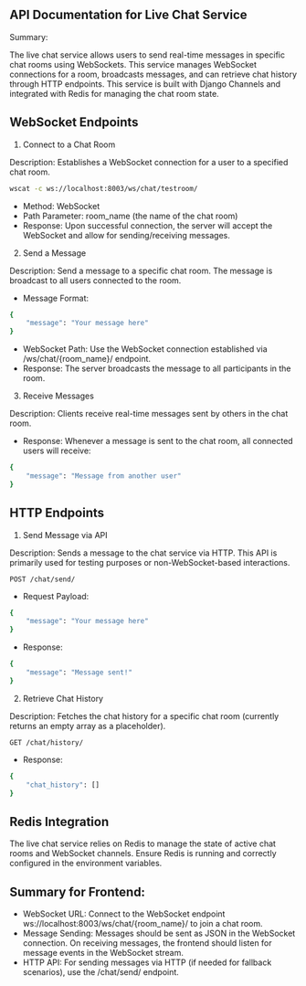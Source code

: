 ## API Documentation for Live Chat Service

Summary:

The live chat service allows users to send real-time messages in specific chat rooms using WebSockets. This service manages WebSocket connections for a room, broadcasts messages, and can retrieve chat history through HTTP endpoints. This service is built with Django Channels and integrated with Redis for managing the chat room state.

## WebSocket Endpoints

1. Connect to a Chat Room

Description: Establishes a WebSocket connection for a user to a specified chat room.

```bash
wscat -c ws://localhost:8003/ws/chat/testroom/
```

- Method: WebSocket
- Path Parameter: room_name (the name of the chat room)
- Response: Upon successful connection, the server will accept the WebSocket and allow for sending/receiving messages.

2. Send a Message

Description: Send a message to a specific chat room. The message is broadcast to all users connected to the room.

- Message Format:

```bash
{
	"message": "Your message here"
}
```

- WebSocket Path: Use the WebSocket connection established via /ws/chat/{room_name}/ endpoint.
- Response: The server broadcasts the message to all participants in the room.

3. Receive Messages

Description: Clients receive real-time messages sent by others in the chat room.

- Response: Whenever a message is sent to the chat room, all connected users will receive:

```bash
{
	"message": "Message from another user"
}
```

## HTTP Endpoints
1. Send Message via API

Description: Sends a message to the chat service via HTTP. This API is primarily used for testing purposes or non-WebSocket-based interactions.

```plaintext
POST /chat/send/
```

- Request Payload:

```bash
{
	"message": "Your message here"
}
```

- Response:

```bash
{
	"message": "Message sent!"
}
```

2. Retrieve Chat History

Description: Fetches the chat history for a specific chat room (currently returns an empty array as a placeholder).

```plaintext
GET /chat/history/
```

- Response:

```bash
{
	"chat_history": []
}
```

## Redis Integration

The live chat service relies on Redis to manage the state of active chat rooms and WebSocket channels. Ensure Redis is running and correctly configured in the environment variables.

## Summary for Frontend:

- WebSocket URL: Connect to the WebSocket endpoint ws://localhost:8003/ws/chat/{room_name}/ to join a chat room.
- Message Sending: Messages should be sent as JSON in the WebSocket connection. On receiving messages, the frontend should listen for message events in the WebSocket stream.
- HTTP API: For sending messages via HTTP (if needed for fallback scenarios), use the /chat/send/ endpoint.
